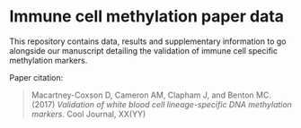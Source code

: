 # Immune cell methylation paper data
This repository contains data, results and supplementary information to go alongside our manuscript detailing the validation of immune cell specific methylation markers.

Paper citation:
> Macartney-Coxson D, Cameron AM, Clapham J, and Benton MC. (2017) *Validation of white blood cell lineage-specific DNA methylation markers*. Cool Journal, XX(YY)
